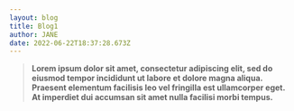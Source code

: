 ```yaml
---
layout: blog
title: Blog1
author: JANE
date: 2022-06-22T18:37:28.673Z
---
```



> **Lorem ipsum dolor sit amet, consectetur adipiscing elit, sed do eiusmod tempor incididunt ut labore et dolore magna aliqua. Praesent elementum facilisis leo vel fringilla est ullamcorper eget. At imperdiet dui accumsan sit amet nulla facilisi morbi tempus.**